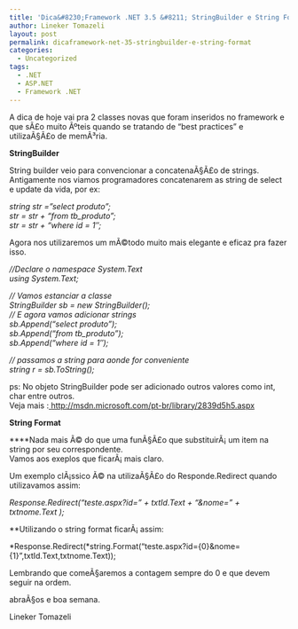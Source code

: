 ```yaml
---
title: 'Dica&#8230;Framework .NET 3.5 &#8211; StringBuilder e String Format'
author: Lineker Tomazeli
layout: post
permalink: dicaframework-net-35-stringbuilder-e-string-format
categories:
  - Uncategorized
tags:
  - .NET
  - ASP.NET
  - Framework .NET
---
```

A dica de hoje vai pra 2 classes novas que foram inseridos no framework e que sÃ£o muito Ãºteis quando se tratando de &#8220;best practices&#8221; e utilizaÃ§Ã£o de memÃ³ria.

**StringBuilder**

String builder veio para convencionar a concatenaÃ§Ã£o de strings.  
Antigamente nos viamos programadores concatenarem as string de select e update da vida, por ex:

*string str =&#8221;select produto&#8221;;  
str = str + &#8220;from tb_produto&#8221;;  
str = str + &#8220;where id = 1&#8243;;*

Agora nos utilizaremos um mÃ©todo muito mais elegante e eficaz pra fazer isso.

*//Declare o namespace System.Text  
using System.Text;*

*// Vamos estanciar a classe  
StringBuilder sb = new StringBuilder();  
// E agora vamos adicionar strings  
sb.Append(&#8220;select produto&#8221;);  
sb.Append(&#8220;from tb_produto&#8221;);  
sb.Append(&#8220;where id = 1&#8243;);*

*// passamos a string para aonde for conveniente  
string r = sb.ToString();*

ps: No objeto StringBuilder pode ser adicionado outros valores como int, char entre outros.  
Veja mais :<a href="http://msdn.microsoft.com/pt-br/library/2839d5h5.aspx" target="_blank"> http://msdn.microsoft.com/pt-br/library/2839d5h5.aspx</a>

**String Format**

****Nada mais Ã© do que uma funÃ§Ã£o que substituirÃ¡ um item na string por seu correspondente.  
Vamos aos exeplos que ficarÃ¡ mais claro.

Um exemplo clÃ¡ssico Ã© na utilizaÃ§Ã£o do Responde.Redirect quando utilizavamos assim:

*Response.Redirect(&#8220;teste.aspx?id=&#8221; + txtId.Text + &#8220;&nome=&#8221; + txtnome.Text );*

**Utilizando o string format ficarÃ¡ assim:

*Response.Redirect(*string.Format(&#8220;teste.aspx?id={0}&nome={1}&#8221;,txtId.Text,txtnome.Text));

Lembrando que comeÃ§aremos a contagem sempre do 0 e que devem seguir na ordem.

abraÃ§os e boa semana.

Lineker Tomazeli
